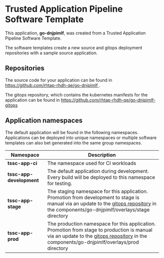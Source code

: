 # Trusted Application Pipeline Software Template

This application, **go-dnjpimlf**, was created from a Trusted Application Pipeline Software Template.

The software templates create a new source and gitops deployment repositories with a sample source application. 

## Repositories

The source code for your application can be found in [https://github.com/rhtap-rhdh-qe/go-dnjpimlf ](https://github.com/rhtap-rhdh-qe/go-dnjpimlf ).
 
The gitops repository, which contains the kubernetes manifests for the application can be found in 
[https://github.com/rhtap-rhdh-qe/go-dnjpimlf-gitops ](https://github.com/rhtap-rhdh-qe/go-dnjpimlf-gitops ) 

## Application namespaces 

The default application will be found in the following namespaces. Applications can be deployed into unique namespaces or multiple software templates can also bet generated into the same group namespaces.  

|  Namespace   |  Description   |  
| -------- | -------- |
| **tssc-app-ci** | The namespace used for CI workloads |
| **tssc-app-development** | The default application during development. Every build will be deployed to this namespace for testing. |
| **tssc-app-stage** | The staging namespace for this application. Promotion from development to stage is manual via an update to the [gitops repository](https://github.com/rhtap-rhdh-qe/go-dnjpimlf-gitops ) in the components/go-dnjpimlf/overlays/stage directory |
| **tssc-app-prod** | The production namespace for this application. Promotion from stage to production is manual via an update to the [gitops repository](https://github.com/rhtap-rhdh-qe/go-dnjpimlf-gitops ) in the components/go-dnjpimlf/overlays/prod directory |